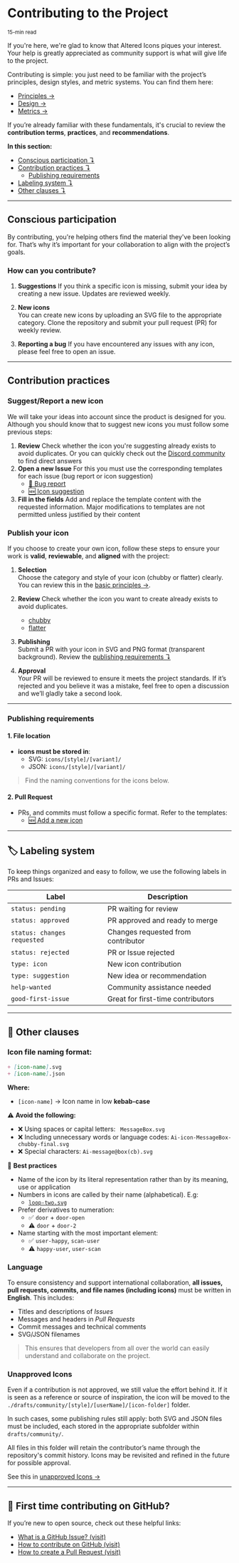 # Contributing to the Project
<small>15-min read</small>

If you're here, we're glad to know that Altered Icons piques your interest. Your help is greatly appreciated as community support is what will give life to the project.

Contributing is simple: you just need to be familiar with the project’s principles, design styles, and metric systems. You can find them here:

+ [Principles →](docs/guide/principles/01_basics.md)
+ [Design →](docs/guide/principles/02_design.md)
+ [Metrics →](docs/guide/principles/03_metrics.md)

If you’re already familiar with these fundamentals, it's crucial to review the **contribution terms**, **practices**, and **recommendations**.

**In this section:**

+ [Conscious participation ↴](#conscious-participation)
+ [Contribution practices ↴](#contribution-practices)
	+ [Publishing requirements](#publishing-requirements)
+ [Labeling system ↴](#labeling-system)
+ [Other clauses ↴](#other-clauses)

---

## Conscious participation

By contributing, you're helping others find the material they've been looking for. That’s why it’s important for your collaboration to align with the project’s goals.


### How can you contribute?

1. **Suggestions** 
	If you think a specific icon is missing, submit your idea by creating a new issue. Updates are reviewed weekly.

3. **New icons**  
	You can create new icons by uploading an SVG file to the appropriate category. Clone the repository and submit your pull request (PR) for weekly review.

4. **Reporting a bug**
	If you have encountered any issues with any icon, please feel free to open an issue.


---

## Contribution practices


### Suggest/Report a new icon

We will take your ideas into account since the product is designed for you. Although you should know that to suggest new icons you must follow some previous steps:

1. **Review**
	Check whether the icon you're suggesting already exists to avoid duplicates. Or you can quickly check out the [Discord community](https://discord.gg/bWW6teuF45) to find direct answers
2. **Open a new Issue**
	For this you must use the corresponding templates for each issue (bug report or icon suggestion)
	+ [🐞 Bug report](./.github/ISSUE_TEMPLATE/bug_report.md)
	+ [🆕 Icon suggestion](./.github/ISSUE_TEMPLATE/new_icon_request.md)
3. **Fill in the fields**
	Add and replace the template content with the requested information. Major modifications to templates are not permitted unless justified by their content


### Publish your icon

If you choose to create your own icon, follow these steps to ensure your work is **valid**, **reviewable**, and **aligned** with the project:

1. **Selection**  
	Choose the category and style of your icon (chubby or flatter) clearly. You can review this in the [basic principles →](docs/guide/principles/01_basics.md).

2. **Review**
	Check whether the icon you want to create already exists to avoid duplicates. 
	+ [chubby](https://github.com/dot-alter/Altered-Icons/tree/master/icons%2Fchubby)
	+ [flatter](https://github.com/dot-alter/Altered-Icons/tree/master/icons%2Fflatter)

3. **Publishing**  
	Submit a PR with your icon in SVG and PNG format (transparent background). Review the [publishing requirements ↴](#publishing-requirements)

4. **Approval**  
	Your PR will be reviewed to ensure it meets the project standards. If it’s rejected and you believe it was a mistake, feel free to open a discussion and we’ll gladly take a second look.


---

### Publishing requirements

#### 1. File location

+ **icons must be stored in**:
	+ SVG: `icons/[style]/[variant]/`
	+ JSON: `icons/[style]/[variant]/`

> Find the naming conventions for the icons below. 


#### 2. Pull Request 

+ PRs, and commits must follow a specific format. Refer to the templates:
	+ [🆕 Add a new icon](./.github/PULL_REQUEST_TEMPLATE/pull_request_icon.md)


---

## 🏷️ Labeling system

To keep things organized and easy to follow, we use the following labels in PRs and Issues:

| Label                      | Description                          |
|----------------------------|--------------------------------------|
| `status: pending`          | PR waiting for review                |
| `status: approved`         | PR approved and ready to merge       |
| `status: changes requested`| Changes requested from contributor   |
| `status: rejected`         | PR or Issue rejected                 |
| `type: icon`               | New icon contribution                |
| `type: suggestion`         | New idea or recommendation           |
| `help-wanted`              | Community assistance needed          |
| `good-first-issue`         | Great for first-time contributors    |

---

## 🧾 Other clauses

### Icon file naming format:
```md
+ [icon-name].svg
+ [icon-name].json
```

**Where:**
+ `[icon-name]` → Icon name in low **kebab-case**


⚠️ **Avoid the following:**
- ❌ Using spaces or capital letters: ` MessageBox.svg`
- ❌ Including unnecessary words or language codes: `Ai-icon-MessageBox-chubby-final.svg`
- ❌ Special characters: `Ai-message@box(cb).svg`

🌻 **Best practices** 
+ Name of the icon by its literal representation rather than by its meaning, use or application
+ Numbers in icons are called by their name (alphabetical). E.g:
	+ [`loop-two.svg`](./icons/chubby/line/loop-two.svg)
+ Prefer derivatives to numeration:
	+ ✅ `door` + `door-open`
	+ ⚠️ `door` + `door-2`
+ Name starting with the most important element:
	+ ✅ `user-happy`, `scan-user`
	+ ⚠️ `happy-user`, `user-scan`


### Language

To ensure consistency and support international collaboration, **all issues, pull requests, commits, and file names (including icons)** must be written in **English**. This includes:

+ Titles and descriptions of *Issues*
+ Messages and headers in *Pull Requests*
+ Commit messages and technical comments
+ SVG/JSON filenames

> This ensures that developers from all over the world can easily understand and collaborate on the project.


### Unapproved Icons

Even if a contribution is not approved, we still value the effort behind it. If it is seen as a reference or source of inspiration, the icon will be moved to the `./drafts/community/[style]/[userName]/[icon-folder]` folder.

In such cases, some publishing rules still apply: both SVG and JSON files must be included, each stored in the appropriate subfolder within `drafts/community/`.

All files in this folder will retain the contributor’s name through the repository's commit history. Icons may be revisited and refined in the future for possible approval.

See this in [unapproved Icons →](drafts/community/README.md)


---

## 🔮 First time contributing on GitHub?

If you’re new to open source, check out these helpful links:

+ [What is a GitHub Issue? (visit)](https://docs.github.com/en/issues/tracking-your-work-with-issues/about-issues)
+ [How to contribute on GitHub (visit)](https://docs.github.com/en/get-started/quickstart/contributing-to-projects)
+ [How to create a Pull Request (visit)](https://docs.github.com/en/pull-requests/collaborating-with-pull-requests/proposing-changes-to-your-work-with-pull-requests)

